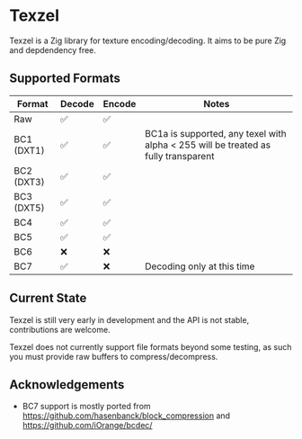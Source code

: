 # Texzel

Texzel is a Zig library for texture encoding/decoding. It aims to be pure Zig and depdendency free.

## Supported Formats
| Format | Decode | Encode | Notes |
|---|---|---|---|
| Raw | ✅ | ✅ |  |
| BC1 (DXT1) | ✅ | ✅ | BC1a is supported, any texel with alpha < 255 will be treated as fully transparent |
| BC2 (DXT3) | ✅ | ✅ | |
| BC3 (DXT5) | ✅ | ✅ | |
| BC4 | ✅ | ✅ | |
| BC5 | ✅ | ✅ | | 
| BC6 | ❌ | ❌ | | 
| BC7 | ✅ | ❌ | Decoding only at this time |

## Current State
Texzel is still very early in development and the API is not stable, contributions are welcome.

Texzel does not currently support file formats beyond some testing, as such you must provide raw buffers to compress/decompress.

## Acknowledgements
* BC7 support is mostly ported from https://github.com/hasenbanck/block_compression and https://github.com/iOrange/bcdec/

